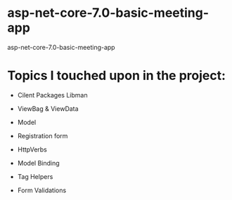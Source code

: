 # asp-net-core-7.0-basic-meeting-app
 asp-net-core-7.0-basic-meeting-app


# Topics I touched upon in the project:

- Cilent Packages Libman

- ViewBag & ViewData

- Model

- Registration form

- HttpVerbs

- Model Binding

- Tag Helpers


- Form Validations
